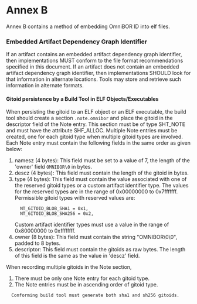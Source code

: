 # Annex B

Annex B contains a method of embedding OmniBOR ID into elf files.

### Embedded Artifact Dependency Graph Identifier
If an artifact contains an embedded artifact dependency graph identifier, then implementations MUST conform to the file format recommendations specified in this document.
If an artifact does not contain an embedded artifact dependency graph identifier, then implementations SHOULD look for that information in alternate locations. Tools may store and retrieve such information in alternate formats.

#### Gitoid persistence by a Build Tool in ELF Objects/Executables
When persisting the gitoid to an ELF object or an ELF executable, the build tool should create a section ```.note.omnibor``` and place the gitoid in the descriptor field of the Note entry. This section must be of type SHT_NOTE and must have the attribute SHF_ALLOC. Multiple Note entries must be created, one for each gitoid type when multiple gitoid types are involved. Each Note entry must contain the following fields in the same order as given below:
1. namesz (4 bytes): This field must be set to a value of 7, the length of the 'owner' field ```OMNIBOR\0``` in bytes.
2. descz (4 bytes): This field must contain the length of the gitoid in bytes.
3. type (4 bytes): This field must contain the value associated with one of the reserved gitoid types or a custom artifact identifier type.
   The values for the reserved types are in the range of 0x00000000 to 0x7fffffff. Permissible gitoid types with reserved values are:
   ```
     NT_GITOID_BLOB_SHA1 = 0x1,
     NT_GITOID_BLOB_SHA256 = 0x2,
   ```
   Custom artifact identifier types must use a value in the range of 0x80000000 to 0xffffffff.
4. owner (8 bytes): This field must contain the string "OMNIBOR\0\0", padded to 8 bytes.
5. descriptor: This field must contain the gitoids as raw bytes. The length of this field is the same as the value in 'descz' field.

When recording multiple gitoids in the Note section,
1. There must be only one Note entry for each gitoid type.
2. The Note entries must be in ascending order of gitoid type.

```
  Conforming build tool must generate both sha1 and sh256 gitoids.
```